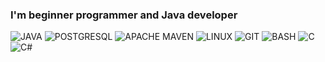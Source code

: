 ### I'm beginner programmer and Java developer

![JAVA](https://img.shields.io/badge/JAVA-black)
![POSTGRESQL](https://img.shields.io/badge/SQL-black?logo=postgresql&logoColor=%234169E1)
![APACHE MAVEN](https://img.shields.io/badge/APACHE%20MAVEN-black?logo=apachemaven&logoColor=%23C71A36)
![LINUX](https://img.shields.io/badge/LINUX-black?logo=linux&logoColor=%23FCC624)
![GIT](https://img.shields.io/badge/GIT-black?logo=git&logoColor=%23F05032)
![BASH](https://img.shields.io/badge/BASH-black?logo=gnubash&logoColor=%234EAA25)
![C](https://img.shields.io/badge/C-black?logo=c&logoColor=%23A8B9CC)
![C#](https://img.shields.io/badge/C%20SHARP-black?logo=csharp&logoColor=%23239120)




<!--
**ZaelonD/ZaelonD** is a ✨ _special_ ✨ repository because its `README.md` (this file) appears on your GitHub profile.

Here are some ideas to get you started:

- 🔭 I’m currently working on ...
- 🌱 I’m currently learning ...
- 👯 I’m looking to collaborate on ...
- 🤔 I’m looking for help with ...
- 💬 Ask me about ...
- 📫 How to reach me: ...
- 😄 Pronouns: ...
- ⚡ Fun fact: ...
-->
